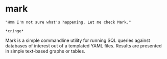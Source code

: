 # mark

    "Hmm I'm not sure what's happening. Let me check Mark."

    *cringe*


Mark is a simple commandline utility for running SQL queries against databases of interest out of a templated YAML files. Results are presented in simple text-based graphs or tables.
